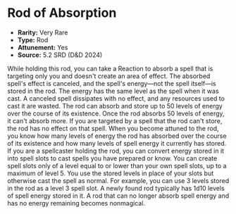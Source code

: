 # Rod of Absorption

- **Rarity:** Very Rare
- **Type:** Rod
- **Attunement:** Yes
- **Source:** 5.2 SRD (D&D 2024)

While holding this rod, you can take a Reaction to absorb a spell that is targeting only you and doesn't create an area of effect. The absorbed spell's effect is canceled, and the spell's energy—not the spell itself—is stored in the rod. The energy has the same level as the spell when it was cast. A canceled spell dissipates with no effect, and any resources used to cast it are wasted. The rod can absorb and store up to 50 levels of energy over the course of its existence. Once the rod absorbs 50 levels of energy, it can't absorb more. If you are targeted by a spell that the rod can't store, the rod has no effect on that spell. When you become attuned to the rod, you know how many levels of energy the rod has absorbed over the course of its existence and how many levels of spell energy it currently has stored. If you are a spellcaster holding the rod, you can convert energy stored in it into spell slots to cast spells you have prepared or know. You can create spell slots only of a level equal to or lower than your own spell slots, up to a maximum of level 5. You use the stored levels in place of your slots but otherwise cast the spell as normal. For example, you can use 3 levels stored in the rod as a level 3 spell slot. A newly found rod typically has 1d10 levels of spell energy stored in it. A rod that can no longer absorb spell energy and has no energy remaining becomes nonmagical.
